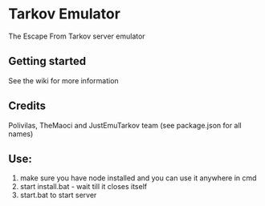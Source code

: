 # Tarkov Emulator
The Escape From Tarkov server emulator
  
## Getting started
See the wiki for more information
  
## Credits
Polivilas, TheMaoci and JustEmuTarkov team (see package.json for all names)
  
## Use:
  
1. make sure you have node installed and you can use it anywhere in cmd  
2. start install.bat - wait till it closes itself  
3. start.bat to start server  
